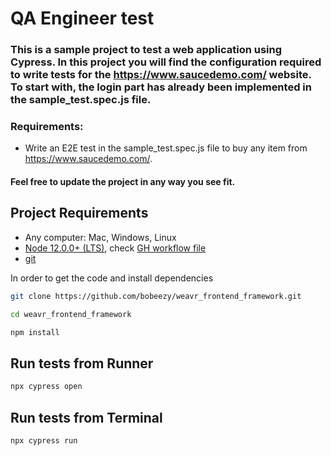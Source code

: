 # QA Engineer test

### This is a sample project to test a web application using Cypress. In this project you will find the configuration required to write tests for the https://www.saucedemo.com/ website. To start with, the login part has already been implemented in the sample_test.spec.js file.

### Requirements:

- Write an E2E test in the sample_test.spec.js file to buy any item from https://www.saucedemo.com/.

#### Feel free to update the project in any way you see fit.

## Project Requirements

- Any computer: Mac, Windows, Linux
- [Node 12.0.0+ (LTS)](https://nodejs.org/), check [GH workflow file](.github/workflows/min-node-version.yml)
- [git](https://git-scm.com)

In order to get the code and install dependencies

```bash
git clone https://github.com/bobeezy/weavr_frontend_framework.git

cd weavr_frontend_framework

npm install
```

## Run tests from Runner

```bash
npx cypress open
```

## Run tests from Terminal

```bash
npx cypress run
```
